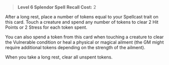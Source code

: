 > **Level 6 Splendor Spell**
> **Recall Cost:** 2

After a long rest, place a number of tokens equal to your Spellcast trait on this card. Touch a creature and spend any number of tokens to clear 2 Hit Points or 2 Stress for each token spent.

You can also spend a token from this card when touching a creature to clear the Vulnerable condition or heal a physical or magical ailment (the GM might require additional tokens depending on the strength of the ailment).

When you take a long rest, clear all unspent tokens.
